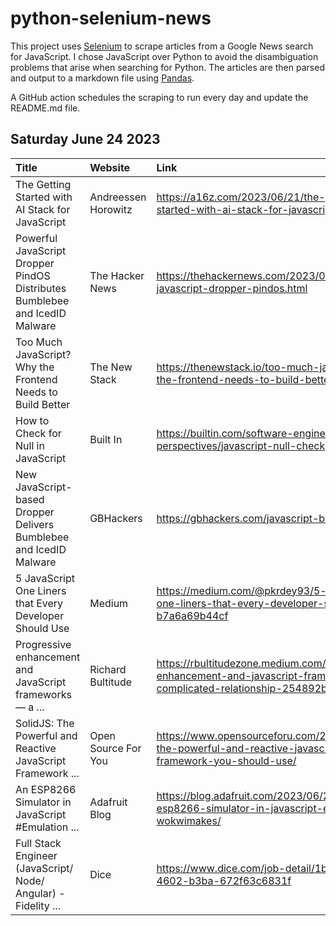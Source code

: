 # python-selenium-news

This project uses [Selenium](https://www.seleniumhq.org/) to scrape articles from a Google News search for JavaScript.
I chose JavaScript over Python to avoid the disambiguation problems that arise when searching for Python.
The articles are then parsed and output to a markdown file using [Pandas](https://pandas.pydata.org/).

A GitHub action schedules the scraping to run every day and update the README.md file.

## Saturday June 24 2023


| Title                                                                       | Website             | Link                                                                                                                        |
|:----------------------------------------------------------------------------|:--------------------|:----------------------------------------------------------------------------------------------------------------------------|
| The Getting Started with AI Stack for JavaScript                            | Andreessen Horowitz | https://a16z.com/2023/06/21/the-getting-started-with-ai-stack-for-javascript/                                               |
| Powerful JavaScript Dropper PindOS Distributes Bumblebee and IcedID Malware | The Hacker News     | https://thehackernews.com/2023/06/powerful-javascript-dropper-pindos.html                                                   |
| Too Much JavaScript? Why the Frontend Needs to Build Better                 | The New Stack       | https://thenewstack.io/too-much-javascript-why-the-frontend-needs-to-build-better/                                          |
| How to Check for Null in JavaScript                                         | Built In            | https://builtin.com/software-engineering-perspectives/javascript-null-check                                                 |
| New JavaScript-based Dropper Delivers Bumblebee and IcedID Malware          | GBHackers           | https://gbhackers.com/javascript-based-dropper/                                                                             |
| 5 JavaScript One Liners that Every Developer Should Use                     | Medium              | https://medium.com/@pkrdey93/5-javascript-one-liners-that-every-developer-should-use-b7a6a69b44cf                           |
| Progressive enhancement and JavaScript frameworks — a ...                   | Richard Bultitude   | https://rbultitudezone.medium.com/progressive-enhancement-and-javascript-frameworks-a-complicated-relationship-254892b652cb |
| SolidJS: The Powerful and Reactive JavaScript Framework ...                 | Open Source For You | https://www.opensourceforu.com/2023/06/solidjs-the-powerful-and-reactive-javascript-framework-you-should-use/               |
| An ESP8266 Simulator in JavaScript #Emulation ...                           | Adafruit Blog       | https://blog.adafruit.com/2023/06/21/an-esp8266-simulator-in-javascript-emulation-wokwimakes/                               |
| Full Stack Engineer (JavaScript/ Node/ Angular) - Fidelity ...              | Dice                | https://www.dice.com/job-detail/1bb46f4c-8a02-4602-b3ba-672f63c6831f                                                        |